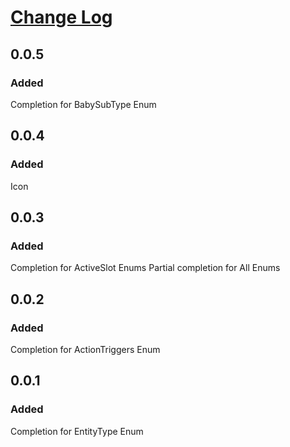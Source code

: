 # [Change Log](https://keepachangelog.com/en/1.0.0/)
## 0.0.5
### Added
Completion for BabySubType Enum
## 0.0.4
### Added
Icon
## 0.0.3
### Added
Completion for ActiveSlot Enums
Partial completion for All Enums
## 0.0.2
### Added
Completion for ActionTriggers Enum
## 0.0.1
### Added
Completion for EntityType Enum